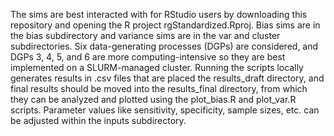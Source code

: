The sims are best interacted with for RStudio users by downloading this repository and opening the R project rgStandardized.Rproj. Bias sims are in the bias subdirectory and variance sims are in the var and cluster subdirectories. Six data-generating processes (DGPs) are considered, and DGPs 3, 4, 5, and 6 are more computing-intensive so they are best implemented on a SLURM-managed cluster. Running the scripts locally generates results in .csv files that are placed the results_draft directory, and final results should be moved into the results_final directory, from which they can be analyzed and plotted using the plot_bias.R and plot_var.R scripts. Parameter values like sensitivity, specificity, sample sizes, etc. can be adjusted within the inputs subdirectory.
